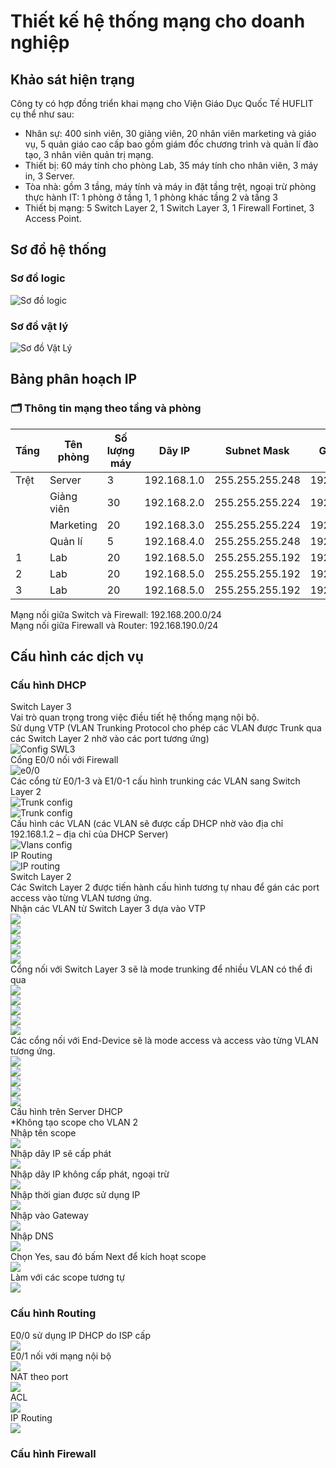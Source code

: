 # Thiết kế hệ thống mạng cho doanh nghiệp

## Khảo sát hiện trạng  
Công ty có hợp đồng triển khai mạng cho Viện Giáo Dục Quốc Tế HUFLIT cụ thể như sau:  
+ Nhân sự: 400 sinh viên, 30 giảng viên, 20 nhân viên marketing và giáo vụ, 5 quản giáo cao cấp bao gồm giám đốc chương trình và quản lí đào tạo, 3 nhân viên quản trị mạng.
+ Thiết bị: 60 máy tính cho phòng Lab, 35 máy tính cho nhân viên, 3 máy in, 3 Server.
+ Tòa nhà: gồm 3 tầng, máy tính và máy in đặt tầng trệt, ngoại trừ phòng thực hành IT: 1 phòng ở tầng 1, 1 phòng khác tầng 2 và tầng 3
+ Thiết bị mạng: 5 Switch Layer 2, 1 Switch Layer 3, 1 Firewall Fortinet, 3 Access Point.

## Sơ đồ hệ thống
### Sơ đồ logic
![Sơ đồ logic](image/Sodologic.png)
### Sơ đồ vật lý
![Sơ đồ Vật Lý](image/SodoVatly.png)
## Bảng phân hoạch IP
### 🗂️ Thông tin mạng theo tầng và phòng

| Tầng  | Tên phòng   | Số lượng máy | Dãy IP        | Subnet Mask       | Gateway        | VLAN |
|-------|-------------|--------------|---------------|--------------------|----------------|------|
| Trệt  | Server      | 3            | 192.168.1.0    | 255.255.255.248    | 192.168.1.1    | 2    |
|       | Giảng viên  | 30           | 192.168.2.0    | 255.255.255.224    | 192.168.2.1    | 3    |
|       | Marketing   | 20           | 192.168.3.0    | 255.255.255.224    | 192.168.3.1    | 4    |
|       | Quản lí     | 5            | 192.168.4.0    | 255.255.255.248    | 192.168.4.1    | 5    |
| 1     | Lab         | 20           | 192.168.5.0    | 255.255.255.192    | 192.168.5.1    | 6    |
| 2     | Lab         | 20           | 192.168.5.0    | 255.255.255.192    | 192.168.5.1    | 6    |
| 3     | Lab         | 20           | 192.168.5.0    | 255.255.255.192    | 192.168.5.1    | 6    |  
  
Mạng nối giữa Switch và Firewall: 192.168.200.0/24  
Mạng nối giữa Firewall và Router: 192.168.190.0/24  
  
## Cấu hình các dịch vụ
### Cấu hình DHCP
Switch Layer 3  
Vai trò quan trọng trong việc điều tiết hệ thống mạng nội bộ.  
Sử dụng VTP (VLAN Trunking Protocol cho phép các VLAN được Trunk qua các Switch Layer 2 nhờ vào các port tương ứng)  
![Config SWL3](image/configSWL3.png)  
Cổng E0/0 nối với Firewall  
![e0/0](image/e00_to_FW.png)  
Các cổng từ E0/1-3 và E1/0-1 cấu hình trunking các VLAN sang Switch Layer 2  
![Trunk config](image/SWL2_1.png)  
![Trunk config](image/SWL2_2.png)  
Cấu hình các VLAN (các VLAN sẽ được cấp DHCP nhờ vào địa chỉ 192.168.1.2 – địa chỉ của DHCP Server)  
![Vlans config](image/VLANs_config.png)  
IP Routing  
![IP routing](image/IP_Routing.png)  
Switch Layer 2  
Các Switch Layer 2 được tiến hành cấu hình tương tự nhau để gán các port access vào từng VLAN tương ứng.  
Nhận các VLAN từ Switch Layer 3 dựa vào VTP  
![](image/SWL2_3.png)  
![](image/SWL2_4.png)  
![](image/SWL2_5.png)  
![](image/SWL2_6.png)  
![](image/SWL2_7.png)  
Cổng nối với Switch Layer 3 sẽ là mode trunking để nhiều VLAN có thể đi qua  
![](image/SWL2_8.png)  
![](image/SWL2_9.png)  
![](image/SWL2_10.png)  
![](image/SWL2_11.png)  
![](image/SWL2_12.png)  
Các cổng nối với End-Device sẽ là mode access và access vào từng VLAN tương ứng.  
![](image/modeaccess_1.png)  
![](image/modeaccess_2.png)  
![](image/modeaccess_3.png)  
![](image/modeaccess_4.png)  
![](image/modeaccess_5.png)  
Cấu hình trên Server DHCP  
*Không tạo scope cho VLAN 2  
Nhập tên scope  
![](image/DHCP_Server_1.png)  
Nhập dãy IP sẽ cấp phát  
![](image/DHCP_Server_2.png)  
Nhập dãy IP không cấp phát, ngoại trừ  
![](image/DHCP_Server_3.png)  
Nhập thời gian được sử dụng IP  
![](image/DHCP_Server_4.png)  
Nhập vào Gateway  
![](image/DHCP_Server_5.png)  
Nhập DNS  
![](image/DHCP_Server_6.png)  
Chọn Yes, sau đó bấm Next để kích hoạt scope  
![](image/DHCP_Server_7.png)  
Làm với các scope tương tự  
![](image/DHCP_Server_8.png)  
  
### Cấu hình Routing
E0/0 sử dụng IP DHCP do ISP cấp  
![](image/Router_ISP.png)  
E0/1 nối với mạng nội bộ  
![](image/Router_noibo.png)  
NAT theo port  
![](image/Router_NATPORT.png)  
ACL  
![](image/Router_ACL.png)  
IP Routing  
![](image/Router_IPROUTING.png)  
  
### Cấu hình Firewall

